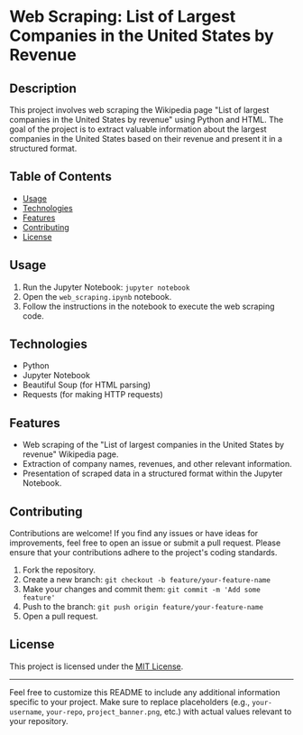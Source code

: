 # Web Scraping: List of Largest Companies in the United States by Revenue


## Description

This project involves web scraping the Wikipedia page "List of largest companies in the United States by revenue" using Python and HTML. The goal of the project is to extract valuable information about the largest companies in the United States based on their revenue and present it in a structured format.

## Table of Contents

- [Usage](#usage)
- [Technologies](#technologies)
- [Features](#features)
- [Contributing](#contributing)
- [License](#license)

## Usage

1. Run the Jupyter Notebook: `jupyter notebook`
2. Open the `web_scraping.ipynb` notebook.
3. Follow the instructions in the notebook to execute the web scraping code.

## Technologies

- Python
- Jupyter Notebook
- Beautiful Soup (for HTML parsing)
- Requests (for making HTTP requests)

## Features

- Web scraping of the "List of largest companies in the United States by revenue" Wikipedia page.
- Extraction of company names, revenues, and other relevant information.
- Presentation of scraped data in a structured format within the Jupyter Notebook.

## Contributing

Contributions are welcome! If you find any issues or have ideas for improvements, feel free to open an issue or submit a pull request. Please ensure that your contributions adhere to the project's coding standards.

1. Fork the repository.
2. Create a new branch: `git checkout -b feature/your-feature-name`
3. Make your changes and commit them: `git commit -m 'Add some feature'`
4. Push to the branch: `git push origin feature/your-feature-name`
5. Open a pull request.

## License

This project is licensed under the [MIT License](LICENSE).

---

Feel free to customize this README to include any additional information specific to your project. Make sure to replace placeholders (e.g., `your-username`, `your-repo`, `project_banner.png`, etc.) with actual values relevant to your repository.



